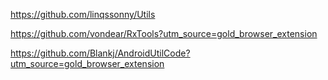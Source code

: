 https://github.com/linqssonny/Utils

https://github.com/vondear/RxTools?utm_source=gold_browser_extension

https://github.com/Blankj/AndroidUtilCode?utm_source=gold_browser_extension